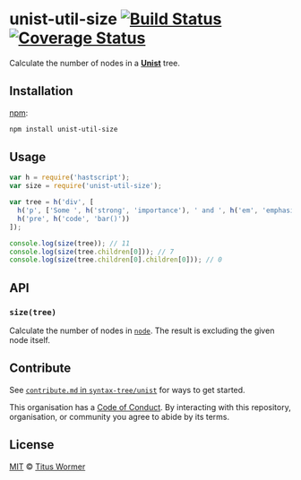 # unist-util-size [![Build Status][travis-badge]][travis] [![Coverage Status][codecov-badge]][codecov]

Calculate the number of nodes in a [**Unist**][unist] tree.

## Installation

[npm][]:

```bash
npm install unist-util-size
```

## Usage

```js
var h = require('hastscript');
var size = require('unist-util-size');

var tree = h('div', [
  h('p', ['Some ', h('strong', 'importance'), ' and ', h('em', 'emphasis'), '.']),
  h('pre', h('code', 'bar()'))
]);

console.log(size(tree)); // 11
console.log(size(tree.children[0])); // 7
console.log(size(tree.children[0].children[0])); // 0
```

## API

### `size(tree)`

Calculate the number of nodes in [`node`][node].
The result is excluding the given node itself.

## Contribute

See [`contribute.md` in `syntax-tree/unist`][contribute] for ways to get
started.

This organisation has a [Code of Conduct][coc].  By interacting with this
repository, organisation, or community you agree to abide by its terms.

## License

[MIT][license] © [Titus Wormer][author]

<!-- Definitions -->

[travis-badge]: https://img.shields.io/travis/syntax-tree/unist-util-size.svg

[travis]: https://travis-ci.org/syntax-tree/unist-util-size

[codecov-badge]: https://img.shields.io/codecov/c/github/syntax-tree/unist-util-size.svg

[codecov]: https://codecov.io/github/syntax-tree/unist-util-size

[npm]: https://docs.npmjs.com/cli/install

[license]: LICENSE

[author]: http://wooorm.com

[unist]: https://github.com/syntax-tree/unist

[node]: https://github.com/syntax-tree/unist#node

[contribute]: https://github.com/syntax-tree/unist/blob/master/contributing.md

[coc]: https://github.com/syntax-tree/unist/blob/master/code-of-conduct.md
